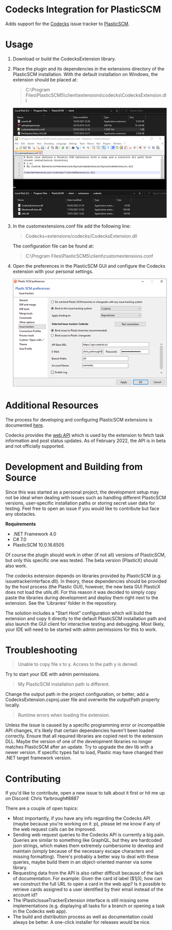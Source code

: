 # Codecks Integration for PlasticSCM #
Adds support for the [Codecks](https://www.codecks.io/) issue tracker to [PlasticSCM](https://www.plasticscm.com/).

# Usage #
1) Download or build the CodecksExtension library.

2) Place the plugin and its dependencies in the extensions directory of the PlasticSCM installation.
   With the default installation on Windows, the extension should be placed at:
    > C:\Program Files\PlasticSCM5\client\extensions\codecks\CodecksExtension.dll

   ![](Images/PlasticSCM_Configuration.png "PlasticSCM Preferences Window")

3) In the customextensions.conf file add the following line: 
    > Codecks=extensions/codecks/CodecksExtension.dll

    The configuration file can be found at:
    > C:\Program Files\PlasticSCM5\client\customextensions.conf

4) Open the preferences in the PlasticSCM GUI and configure the Codecks extension with your personal settings.

   ![](Images/PlasticSCM_Preferences.png "PlasticSCM Preferences Window")

# Additional Resources
The process for developing and configuring PlasticSCM extensions is documented 
[here](https://www.plasticscm.com/documentation/extensions/plastic-scm-version-control-task-and-issue-tracking-guide#WritingPlasticSCMcustomextensions).

Codecks provides the [web API](https://manual.codecks.io/api/) 
which is used by the extension to fetch task information and post status updates.
As of February 2022, the API is in beta and not officially supported.

# Development and Building from Source
Since this was started as a personal project, 
the development setup may not be ideal when dealing with issues such as handling different PlasticSCM versions, 
user-specific installation paths or storing secret user data for testing.
Feel free to open an issue if you would like to contribute but face any obstacles.

**Requirements**
- .NET Framework 4.0
- C# 7.0
- PlasticSCM 10.0.16.6505

Of course the plugin should work in other (if not all) versions of PlasticSCM, but only this specific one was tested.
The beta version (PlasticX) should also work.

The codecks extension depends on libraries provided by PlasticSCM (e.g. issuetrackerinterface.dll).
In theory, these dependencies should be provided by the host process (the Plastic GUI), however,
the new beta GUI PlasticX does not load the utils.dll. For this reason it was decided to 
simply copy paste the libraries during development and deploy them right next to the extension.
See the 'Libraries' folder in the repository.


The solution includes a "Start Host" configuration which will build the extension and copy it directly to
the default PlasticSCM installation path and also launch the GUI client for interactive testing and debugging.
Most likely, your IDE will need to be started with admin permissions for this to work.

# Troubleshooting

> Unable to copy file x to y. Access to the path y is denied.

Try to start your IDE with admin permissions.

> My PlasticSCM installation path is different.

Change the output path in the project configuration, or better,
add a CodecksExtension.csproj.user file and overwrite the outputPath property locally.

> Runtime errors when loading the extension.

Unless the issue is caused by a specific programming error or incompatible API changes, 
it's likely that certain dependencies haven't been loaded correctly. 
Ensure that all required libraries are copied next to the extension DLL.
Maybe the version of one of the development libraries no longer matches PlasticSCM after an update.
Try to upgrade the dev lib with a newer version.
If specific types fail to load, Plastic may have changed their .NET target framework version.

# Contributing

If you'd like to contribute, open a new issue to talk about it first or hit me up on Discord: Chris Yarbrough#8887

There are a couple of open topics:
- Most importantly, if you have any info regarding the Codecks API (maybe because you're working on it :p), please let me know if any of the web request calls can be improved.
- Sending web request queries to the Codecks API is currently a big pain. Queries are similar to something like GraphQL, but they are hardcoded json strings, which makes them extremely cumbersome to develop and maintain (simply because of the necessary escape characters and missing formatting). There's probably a better way to deal with these queries, maybe build them in an object-oriented manner via some library.
- Requesting data from the API is also rather difficult because of the lack of documentation. For example: Given the card id label ($1j3), how can we construct the full URL to open a card in the web app? Is it possible to retrieve cards assigned to a user identified by their email instead of the account id?
- The IPlasticIssueTrackerExtension interface is still missing some implementations (e.g. displaying all tasks for a branch or opening a task in the Codecks web app).
- The build and distribution process as well as documentation could always be better. A one-click installer for releases would be nice.
